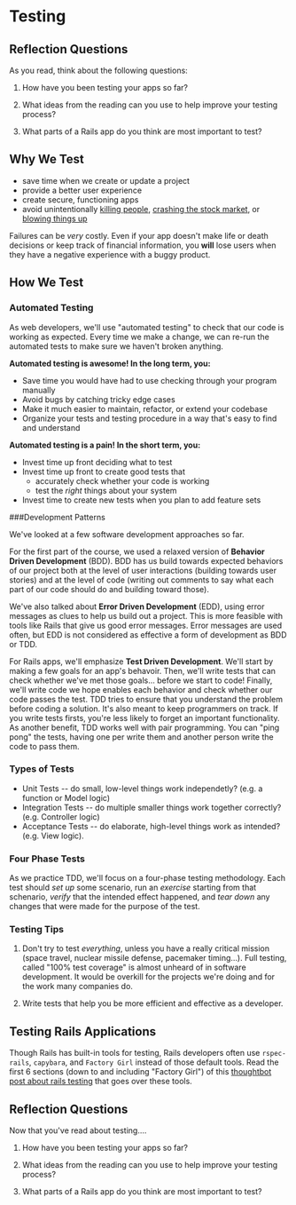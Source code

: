 # Testing

## Reflection Questions

As you read, think about the following questions:

1. How have you been testing your apps so far?  

1. What ideas from the reading can you use to help improve your testing process?

1. What parts of a Rails app do you think are most important to test?

## Why We Test

- save time when we create or update a project
- provide a better user experience
- create secure, functioning apps
- avoid unintentionally [killing people](https://en.wikipedia.org/wiki/Therac-25), [crashing the stock market](http://money.cnn.com/2012/08/09/technology/knight-expensive-computer-bug/), or [blowing things up](https://en.wikipedia.org/wiki/Cluster_(spacecraft)#Launch_failure)

Failures can be *very* costly.  Even if your app doesn't make life or death decisions or keep track of financial information, you **will** lose users when they have a negative experience with a buggy product.

## How We Test

### Automated Testing

As web developers, we'll use "automated testing" to check that our code is working as expected. Every time we make a change, we can re-run the automated tests to make sure we haven't broken anything.

**Automated testing is awesome! In the long term, you:**

* Save time you would have had to use checking through your program manually
* Avoid bugs by catching tricky edge cases
* Make it much easier to maintain, refactor, or extend your codebase
* Organize your tests and testing procedure in a way that's easy to find and understand


**Automated testing is a pain! In the short term, you:**

* Invest time up front deciding what to test
* Invest time up front to create good tests that
   * accurately check whether your code is working
   * test the _right_ things about your system
* Invest time to create new tests when you plan to add feature sets


###Development Patterns

We've looked at a few software development approaches so far.

For the first part of the course, we used a relaxed version of **Behavior Driven Development** (BDD). BDD has us build towards expected behaviors of our project both at the level of user interactions (building towards user stories) and at the level of code (writing out comments to say what each part of our code should do and building toward those).

We've also talked about **Error Driven Development** (EDD), using error messages as clues to help us build out a project. This is more feasible with tools like Rails that give us good error messages.  Error messages are used often, but EDD is not considered as effective a form of development as BDD or TDD.

For Rails apps, we'll emphasize **Test Driven Development**. We'll start by making a few goals for an app's behavoir.  Then, we'll write tests that can check whether we've met those goals... before we start to code! Finally, we'll write code we hope enables each behavior and check whether our code passes the test.   TDD tries to ensure that you understand the problem before coding a solution. It's also meant to keep programmers on track. If you write tests firsts, you're less likely to forget an important functionality.  As another benefit, TDD works well with pair programming.  You can "ping pong" the tests, having one per write them and another person write the code to pass them.


### Types of Tests

* Unit Tests -- do small, low-level things work independetly? (e.g. a function or Model logic)
* Integration Tests -- do multiple smaller things work together correctly? (e.g. Controller logic)
* Acceptance Tests -- do elaborate, high-level things work as intended? (e.g. View logic).


### Four Phase Tests

As we practice TDD, we'll focus on a four-phase testing methodology. Each test should *set up* some scenario, run an *exercise* starting from that schenario, *verify* that the intended effect happened, and *tear down* any changes that were made for the purpose of the test.

### Testing Tips

1. Don't try to test _everything_, unless you have a really critical mission (space travel, nuclear missile defense, pacemaker timing...).  Full testing, called "100% test coverage" is almost unheard of in software development. It would be overkill for the projects we're doing and for the work many companies do.

2. Write tests that help you be more efficient and effective as a developer.

## Testing Rails Applications

Though Rails has built-in tools for testing, Rails developers often use `rspec-rails`, `capybara`, and `Factory Girl` instead of those default tools.  Read the first 6 sections (down to and including "Factory Girl") of this [thoughtbot post about rails testing](https://robots.thoughtbot.com/how-we-test-rails-applications) that goes over these tools.

## Reflection Questions

Now that you've read about testing....

1. How have you been testing your apps so far?  

1. What ideas from the reading can you use to help improve your testing process?

1. What parts of a Rails app do you think are most important to test?

